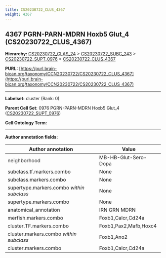 ```yaml
---
title: CS20230722_CLUS_4367
weight: 4367
---
```

## 4367 PGRN-PARN-MDRN Hoxb5 Glut_4 (CS20230722_CLUS_4367)
<b>Hierarchy: </b>
[CS20230722_CLAS_24](../CS20230722_CLAS_24) >
[CS20230722_SUBC_243](../CS20230722_SUBC_243) >
[CS20230722_SUPT_0976](../CS20230722_SUPT_0976) >
[CS20230722_CLUS_4367](../CS20230722_CLUS_4367)

**PURL:** [https://purl.brain-bican.org/taxonomy/CCN20230722/CS20230722_CLUS_4367](https://purl.brain-bican.org/taxonomy/CCN20230722/CS20230722_CLUS_4367)

---


**Labelset:** cluster (Rank: 0)

**Parent Cell Set:** 0976 PGRN-PARN-MDRN Hoxb5 Glut_4 ([CS20230722_SUPT_0976](../CS20230722_SUPT_0976))



**Cell Ontology Term:** 

[MARKER GENES.]: #


---

[TRANSFERRED ANNOTATIONS.]: #


[AUTHOR ANNOTATION FIELDS.]: #


**Author annotation fields:**

| Author annotation | Value |
|-------------------|-------|
|neighborhood|MB-HB-Glut-Sero-Dopa|
|subclass.tf.markers.combo|None|
|subclass.markers.combo|None|
|supertype.markers.combo _within subclass_|None|
|supertype.markers.combo|None|
|anatomical_annotation|IRN GRN MDRN|
|merfish.markers.combo|Foxb1,Calcr,Cd24a|
|cluster.TF.markers.combo|Foxb1,Pax2,Mafb,Hoxc4|
|cluster.markers.combo _within subclass_|Foxb1,Ano2|
|cluster.markers.combo|Foxb1,Calcr,Cd24a|
